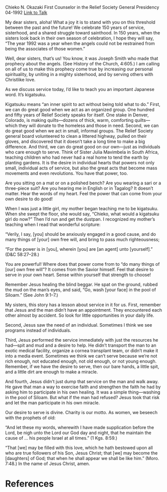 Chieko N. Okazaki
First Counselor in the Relief Society General Presidency
04-1992
[Link to Talk](https://www.churchofjesuschrist.org/study/general-conference/1992/04/spit-and-mud-and-kigatsuku?lang=eng)

My dear sisters, aloha! What a joy it is to stand with you on this threshold between the past and the future! We celebrate 150 years of service, sisterhood, and a shared struggle toward sainthood. In 150 years, when the sisters look back in their own season of celebration, I hope they will say, “The year 1992 was a year when the angels could not be restrained from being the associates of those women.”

Well, dear sisters, that’s us! You know, it was Joseph Smith who made that prophecy about the angels. (See History of the Church, 4:605.) I am calling on all of us to make this prophecy come true by increasing our personal spirituality, by uniting in a mighty sisterhood, and by serving others with Christlike love.

As we discuss service today, I’d like to teach you an important Japanese word. It’s kigatsuku.

Kigatsuku means “an inner spirit to act without being told what to do.” First, we can do great good when we act as an organized group. One hundred and fifty years of Relief Society speaks for itself. One stake in Denver, Colorado, is making quilts—dozens of thick, warm, comforting quilts—which they will donate to the homeless and those in need. Second, we can do great good when we act in small, informal groups. The Relief Society general board volunteered to clean a littered highway, pulled on their gloves, and discovered that it doesn’t take a long time to make a big difference. And third, we can do great good on our own—just as individuals who care enough to serve. Think of Sister Julia Mavimbela in South Africa, teaching children who had never had a real home to tend the earth by planting gardens. It is the desire in individual hearts that powers not only small, individual acts of service, but also the great acts that become mass movements and even revolutions. You have that power, too.

Are you sitting on a mat or on a polished bench? Are you wearing a sari or a three-piece suit? Are you hearing me in English or in Tagalog? It doesn’t matter. Hear the words of my heart. Feel the power that can come from your own desire to do good!

When I was just a little girl, my mother began teaching me to be kigatsuku. When she swept the floor, she would say, “Chieko, what would a kigatsuku girl do now?” Then I’d run and get the dustpan. I recognized my mother’s teaching when I read that wonderful scripture:

“Verily, I say, [you] should be anxiously engaged in a good cause, and do many things of [your] own free will, and bring to pass much righteousness;

“For the power is in [you], wherein [you] are [an agent] unto [yourself].” (D&C 58:27–28.)

You are powerful! Where does that power come from to “do many things of [our] own free will”? It comes from the Savior himself. Feel that desire to serve in your own heart. Sense within yourself that strength to choose!

Remember Jesus healing the blind beggar. He spat on the ground, rubbed the mud on the man’s eyes, and said, “Go, wash [your face] in the pool of Siloam.” (See John 9:1–7.)

My sisters, this story has a lesson about service in it for us. First, remember that Jesus and the man didn’t have an appointment. They encountered each other almost by accident. So look for little opportunities in your daily life.

Second, Jesus saw the need of an individual. Sometimes I think we see programs instead of individuals.

Third, Jesus performed the service immediately with just the resources he had—spit and mud and a desire to help. He didn’t transport the man to an exotic medical facility, organize a cornea transplant team, or didn’t make it into a media event. Sometimes we think we can’t serve because we’re not rich enough, not educated enough, not old enough, or not young enough. Remember, if we have the desire to serve, then our bare hands, a little spit, and a little dirt are enough to make a miracle.

And fourth, Jesus didn’t just dump that service on the man and walk away. He gave that man a way to exercise faith and strengthen the faith he had by asking him to participate in his own healing. It was a simple thing—washing in the pool of Siloam. But what if the man had refused? Jesus took that risk and let the man participate in his own miracle.

Our desire to serve is divine. Charity is our motto. As women, we beseech with the prophets of old:

“And let these my words, wherewith I have made supplication before the Lord, be nigh unto the Lord our God day and night, that he maintain the cause of … his people Israel at all times.” (1 Kgs. 8:59.)

“That [we] may be filled with this love, which he hath bestowed upon all who are true followers of his Son, Jesus Christ; that [we] may become the [daughters] of God; that when he shall appear we shall be like him.” (Moro. 7:48.) In the name of Jesus Christ, amen.

# References
